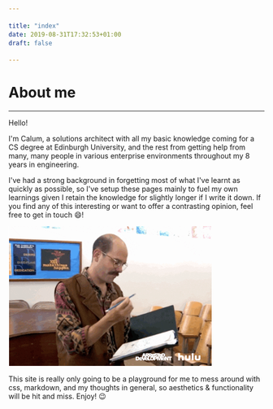 ```yaml
---

title: "index"
date: 2019-08-31T17:32:53+01:00
draft: false

---
```


# About me

---

Hello!

I'm Calum, a solutions architect with all my basic knowledge coming for a CS degree at Edinburgh University, and the rest from getting help from many, many people in various enterprise environments throughout my 8 years in engineering.

I've had a strong background in forgetting most of what I've learnt as quickly as possible, so I've setup these pages mainly to fuel my own learnings given I retain the knowledge for slightly longer if I write it down. If you find any of this interesting or want to offer a contrasting opinion, feel free to get in touch :smile:!

![I'm listening!](/images/homepage/making_list.gif)

This site is really only going to be a playground for me to mess around with css, markdown, and my thoughts in general, so aesthetics & functionality will be hit and miss. Enjoy! :wink:
